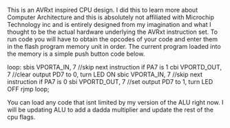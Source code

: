 This is an AVRxt inspired CPU design. I did this to learn more about Computer Architecture and this is absolutely not affiliated with Microchip Technology inc 
and is entirely designed from my imagination and what I thought to be the actual hardware underlying the AVRxt instruction set. To run code you will have to obtain
the opcodes of your code and enter them in the flash program memory unit in order. The current program loaded into the memory is a simple push button code below.

loop:
sbis VPORTA_IN, 7 //skip next instruction if PA7 is 1
cbi VPORTD_OUT, 7 //clear output PD7 to 0, turn LED ON
sbic VPORTA_IN, 7 //skip next instruction if PA7 is 0
sbi VPORTD_OUT, 7 //set output PD7 to 1, turn LED OFF
rjmp loop;

You can load any code that isnt limited by my version of the ALU right now. I will be updating ALU to add a dadda multiplier and update the rest of the cpu flags.


